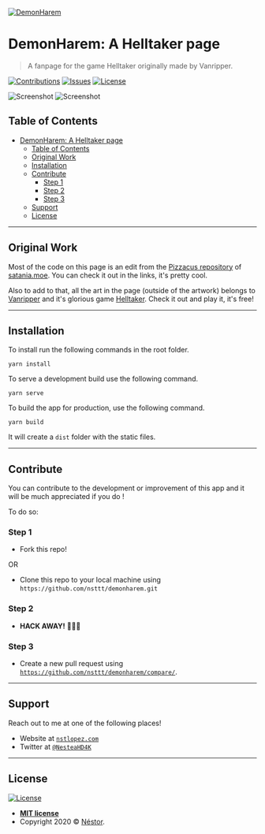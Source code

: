 <a href=""><img src="https://i.imgur.com/O3CbZpM.png" title="DemonHarem" alt="DemonHarem"></a>

# DemonHarem: A Helltaker page

> A fanpage for the game Helltaker originally made by Vanripper.

[![Contributions](https://img.shields.io/badge/contributions-welcome-blue?style=flat-square)](https://github.com/nsttt/demonharem/compare/) [![Issues](https://img.shields.io/github/issues/nsttt/demonharem?style=flat-square)](https://github.com/Nsttt/demonharem/issues) [![License](https://img.shields.io/github/license/nsttt/demonharem?style=flat-square)](https://github.com/Nsttt/demonharem/blob/master/LICENSE.txt)

![Screenshot](https://i.imgur.com/KmGCK4l.png)
![Screenshot](https://i.imgur.com/FRXSJ0y.png)

## Table of Contents

- [DemonHarem: A Helltaker page](#demonharem-a-helltaker-page)
  - [Table of Contents](#table-of-contents)
  - [Original Work](#original-work)
  - [Installation](#installation)
  - [Contribute](#contribute)
    - [Step 1](#step-1)
    - [Step 2](#step-2)
    - [Step 3](#step-3)
  - [Support](#support)
  - [License](#license)

---

## Original Work

Most of the code on this page is an edit from the <a href="https://github.com/Pizzacus/satania.moe/">Pizzacus repository</a> of <a href="https://satania.moe/">satania.moe</a>. You can check it out in the links, it's pretty cool.

Also to add to that, all the art in the page (outside of the artwork) belongs to <a href="https://twitter.com/vanripperart">Vanripper</a> and it's glorious game <a href="https://store.steampowered.com/app/1289310/Helltaker/">Helltaker</a>. Check it out and play it, it's free!

---

## Installation

To install run the following commands in the root folder.

```shell
yarn install
```

To serve a development build use the following command. 

```shell
yarn serve
```

To build the app for production, use the following command.

```shell
yarn build
```

It will create a `dist` folder with the static files.

---

## Contribute

You can contribute to the development or improvement of this app and it will be much appreciated if you do !

To do so:

### Step 1

- Fork this repo!

OR

- Clone this repo to your local machine using `https://github.com/nsttt/demonharem.git`

### Step 2

- **HACK AWAY!** 🔨🔨🔨

### Step 3

- Create a new pull request using <a href="https://github.com/nsttt/demonharem/compare/" target="_blank">`https://github.com/nsttt/demonharem/compare/`</a>.

---

## Support

Reach out to me at one of the following places!

- Website at <a href="http://nstlopez.com" target="_blank">`nstlopez.com`</a>
- Twitter at <a href="http://twitter.com/nesteahd4k" target="_blank">`@NesteaHD4K`</a>

---

## License

[![License](https://img.shields.io/github/license/nsttt/githunter?style=flat-square)](https://github.com/Nsttt/githunter/blob/master/LICENSE.txt)

- **[MIT license](http://opensource.org/licenses/mit)**
- Copyright 2020 © <a href="http://nstlopez.com" target="_blank">Néstor</a>.
